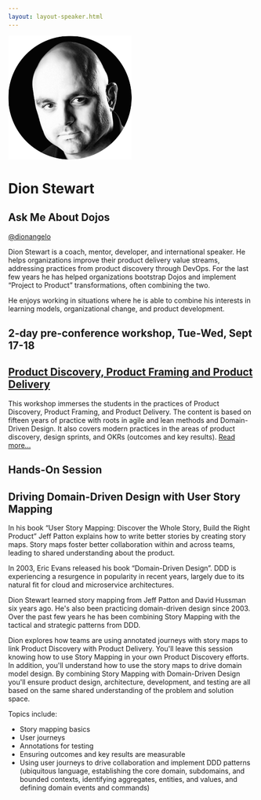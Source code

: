 ```yaml
---
layout: layout-speaker.html
---
```

<div class="container section featured-speaker">
  <div class="row">
    <div class="col-xs-12 col-sm-2 img-container">
      <img class="speaker-page-img" src="../img/speakers/Dion-Stewart-ON.png">
    </div>
    <div class="col-xs-12 col-sm-10 copy-container">
        <h1 class="speaker-header">Dion Stewart</h1>
      <h2 class="speaker-subtitle">Ask Me About Dojos</h2>
      <p><a class="speaker-handle" href="https://twitter.com/dionangelo" target="_blank">@dionangelo</a></p>
        <p>Dion Stewart is a coach, mentor, developer, and international speaker. He helps organizations improve their product delivery value streams, addressing practices from product discovery through DevOps. For the last few years he has helped organizations bootstrap Dojos and implement “Project to Product” transformations, often combining the two.</p>
        <p>He enjoys working in situations where he is able to combine his interests in learning models, organizational change, and product development.</p>
        <h2 class="speaker-subheader">2-day pre-conference workshop, Tue-Wed, Sept 17-18</h2>
        <h2 class="speaker-subheader"><a href="../workshops/product-discovery-product-framing-and-product-delivery.html">Product Discovery, Product Framing and Product Delivery</a></h2>
        <p>This workshop immerses the students in the practices of Product Discovery, Product Framing, and Product Delivery. The content is based on fifteen years of practice with roots in agile and lean methods and Domain-Driven Design. It also covers modern practices in the areas of product discovery, design sprints, and OKRs (outcomes and key results). <a href="../workshops/product-discovery-product-framing-and-product-delivery.html">Read more...</a></p>
        <h2 class="speaker-subheader">Hands-On Session</h2>
        <h2 class="speaker-subheader gold">Driving Domain-Driven Design with User Story Mapping</h2>
        <p>In his book “User Story Mapping: Discover the Whole Story, Build the Right Product” Jeff Patton explains how to write better stories by creating story maps. Story maps foster better collaboration within and across teams, leading to shared understanding about the product.</p>
        <p>In 2003, Eric Evans released his book “Domain-Driven Design”. DDD is experiencing a resurgence in popularity in recent years, largely due to its natural fit for cloud and microservice architectures.</p>
        <p>Dion Stewart learned story mapping from Jeff Patton and David Hussman six years ago. He's also been practicing domain-driven design since 2003. Over the past few years he has been combining Story Mapping with the tactical and strategic patterns from DDD.</p>
        <p>Dion explores how teams are using annotated journeys with story maps to link Product Discovery with Product Delivery. You'll leave this session knowing how to use Story Mapping in your own Product Discovery efforts. In addition, you'll understand how to use the story maps to drive domain model design. By combining Story Mapping with Domain-Driven Design you'll ensure product design, architecture, development, and testing are all based on the same shared understanding of the problem and solution space.</p>
        <p>Topics include:</p>
        <ul>
            <li>Story mapping basics</li>
            <li>User journeys</li>
            <li>Annotations for testing </li>
            <li>Ensuring outcomes and key results are measurable</li>
            <li>Using user journeys to drive collaboration and implement DDD patterns (ubiquitous language, establishing the core domain, subdomains, and bounded contexts, identifying aggregates, entities, and values, and defining domain events and commands)</li>
        </ul>
    </div>
  </div>
</div>